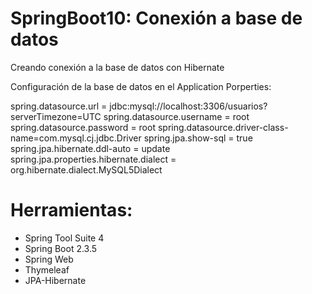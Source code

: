 # SpringBoot10: Conexión a base de datos
Creando conexión a la base de datos con Hibernate

Configuración de la base de datos en el Application Porperties:

spring.datasource.url = jdbc:mysql://localhost:3306/usuarios?serverTimezone=UTC
spring.datasource.username = root
spring.datasource.password = root
spring.datasource.driver-class-name=com.mysql.cj.jdbc.Driver
spring.jpa.show-sql = true
spring.jpa.hibernate.ddl-auto = update
spring.jpa.properties.hibernate.dialect = org.hibernate.dialect.MySQL5Dialect

# Herramientas:
- Spring Tool Suite 4
- Spring Boot 2.3.5
- Spring Web 
- Thymeleaf
- JPA-Hibernate

